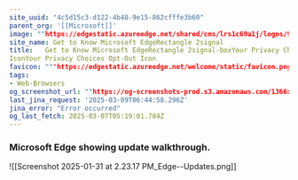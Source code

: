 ```yaml
---
site_uuid: "4c5d15c3-d122-4b48-9e15-862cfffe3b60"
parent_org: '[[Microsoft]]'
image: ""https://edgestatic.azureedge.net/shared/cms/lrs1c69a1j/logos/9bf02dd94ea34924aa15548eef82ed24-png-w231.webp""
site_name: Get to Know Microsoft EdgeRectangle 2signal
title:   Get to Know Microsoft EdgeRectangle 2signal-boxYour Privacy Choices Opt-Out
IconYour Privacy Choices Opt-Out Icon
favicon: ""'https://edgestatic.azureedge.net/welcome/static/favicon.png'""
tags:
- Web-Browsers
og_screenshot_url: ""https://og-screenshots-prod.s3.amazonaws.com/1366x768/80/false/76ba71ece8c53c686d8b27f4046552c41a072811cf81cc488e322095c192e981.jpeg""
last_jina_request: '2025-03-09T06:44:58.296Z'
jina_error: "Error occurred"
og_last_fetch: 2025-03-07T05:19:01.784Z
---
```

### Microsoft Edge showing update walkthrough. 
![[Screenshot 2025-01-31 at 2.23.17 PM_Edge--Updates.png]]
